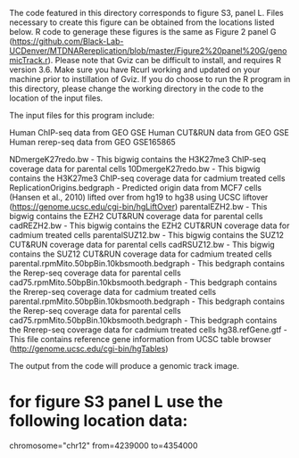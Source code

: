 The code featured in this directory corresponds to figure S3, panel L. Files necessary to create this figure can be obtained from the locations listed below. R code to generage these figures is the same as Figure 2 panel G (https://github.com/Black-Lab-UCDenver/MTDNARereplication/blob/master/Figure2%20panel%20G/genomicTrack.r). Please note that Gviz can be difficult to install, and requires R version 3.6. Make sure you have Rcurl working and updated on your machine prior to instillation of Gviz. If you do choose to run the R program in this directory, please change the working directory in the code to the location of the input files.


The input files for this program include:

Human ChIP-seq data from GEO GSE
Human CUT&RUN data from GEO GSE
Human rerep-seq data from GEO GSE165865

NDmergeK27redo.bw - This bigwig contains the H3K27me3 ChIP-seq coverage data for parental cells
10DmergeK27redo.bw - This bigwig contains the H3K27me3 ChIP-seq coverage data for cadmium treated cells 
ReplicationOrigins.bedgraph - Predicted origin data from MCF7 cells (Hansen et al., 2010) lifted over from hg19 to hg38 using UCSC liftover (https://genome.ucsc.edu/cgi-bin/hgLiftOver)
parentalEZH2.bw - This bigwig contains the EZH2 CUT&RUN coverage data for parental cells
cadREZH2.bw - This bigwig contains the EZH2 CUT&RUN coverage data for cadmium treated cells 
parentalSUZ12.bw - This bigwig contains the SUZ12 CUT&RUN coverage data for parental cells
cadRSUZ12.bw - This bigwig contains the SUZ12 CUT&RUN coverage data for cadmium treated cells 
parental.rpmMito.50bpBin.10kbsmooth.bedgraph - This bedgraph contains the Rerep-seq coverage data for parental cells 
cad75.rpmMito.50bpBin.10kbsmooth.bedgraph - This bedgraph contains the Rrerep-seq coverage data for cadmium treated cells 
parental.rpmMito.50bpBin.10kbsmooth.bedgraph - This bedgraph contains the Rerep-seq coverage data for parental cells 
cad75.rpmMito.50bpBin.10kbsmooth.bedgraph - This bedgraph contains the Rrerep-seq coverage data for cadmium treated cells 
hg38.refGene.gtf - This file contains reference gene information from UCSC table browser (http://genome.ucsc.edu/cgi-bin/hgTables)

The output from the code will produce a genomic track image.

# for figure S3 panel L use the following location data:

chromosome="chr12"
from=4239000
to=4354000
